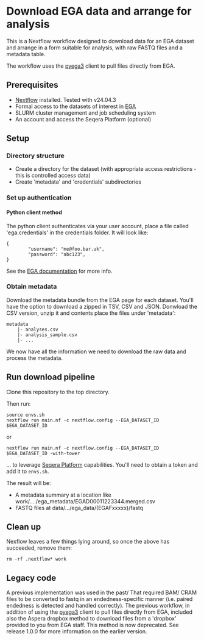 # Download EGA data and arrange for analysis

This is a Nextflow workflow designed to download data for an EGA dataset and arrange in a form suitable for analysis, with raw FASTQ files and a metadata table. 

The  workflow uses the [pyega3](https://github.com/EGA-archive/ega-download-client) client to pull files directly from EGA.


## Prerequisites

 * [Nextflow](https://www.nextflow.io/) installed. Tested with v24.04.3
 * Formal access to the datasets of interest in [EGA](https://ega-archive.org/)
 * SLURM cluster management and job scheduling system
 * An account and access the Seqera Platform (optional)

## Setup

### Directory structure

 * Create a directory for the dataset (with appropriate access restrictions - this is controlled access data)
 * Create 'metadata' and 'credentials' subdirectories

### Set up authentication

#### Python client method

The python client authenticates via your user account, place a file called 'ega.credentials' in the credentials folder. It will look like:

```
{
        "username": "me@foo.bar.uk",
        "password": "abc123",
}
``` 

See the [EGA documentation](https://ega-archive.org/access/download/files/pyega3) for more info.


### Obtain metadata

Download the metadata bundle from the EGA page for each dataset. You'll have the option to download a zipped in TSV, CSV and JSON. Donwload the CSV version, unzip it and  contents place the files under 'metadata':

```
metadata
    |- analyses.csv
    |- analysis_sample.csv
    |- ...
```

We now have all the information we need to download the raw data and process the metadata.

## Run download pipeline

Clone this repository to the top directory. 

Then run:

```
source envs.sh
nextflow run main.nf -c nextflow.config --EGA_DATASET_ID $EGA_DATASET_ID
```

or


```
nextflow run main.nf -c nextflow.config --EGA_DATASET_ID $EGA_DATASET_ID -with-tower
```

... to leverage [Seqera Platform](https://docs.seqera.io/platform/24.1.1/getting-started/deployment-options) capabilities. You'll need to obtain a token and add it to `envs.sh`.

The result will be:

 * A metadata summary at a location like work/..../ega_metadata/EGAD00011223344.merged.csv
 * FASTQ files at data/.../ega_data/(EGAFxxxxx)/fastq


## Clean up

Nexflow leaves a few things lying around, so once the above has succeeded, remove them:

```
rm -rf .nextflow* work
```

## Legacy code
A previous implementation was used in the past/ That required BAM/ CRAM files to be converted to fastq in an endedness-specific manner (i.e. paired endedness is detected and handled correctly). The previous workflow, in addition of using the [pyega3](https://github.com/EGA-archive/ega-download-client) client to pull files directly from EGA, included also the Aspera dropbox method to download files from a 'dropbox' provided to you from EGA staff. This method is now deprecated. See release 1.0.0 for more information on the earlier version.

